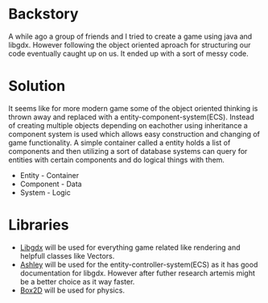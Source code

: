 # Backstory
A while ago a group of friends and I tried to create a game using java and libgdx. However following the object oriented aproach for structuring our code eventually caught up on us. It ended up with a sort of messy code.
# Solution
It seems like for more modern game some of the object oriented thinking is thrown away and replaced with a entity-component-system(ECS). Instead of creating multiple objects depending on eachother using inheritance a component system is used which allows easy construction and changing of game functionality. A simple container called a entity holds a list of components and then utilizing a sort of database systems can query for entities with certain components and do logical things with them.
* Entity - Container
* Component - Data
* System - Logic

# Libraries
* [Libgdx](https://libgdx.badlogicgames.com/) will be used for everything game related like rendering and helpfull classes like Vectors.
* [Ashley](https://github.com/libgdx/ashley) will be used for the entity-controller-system(ECS) as it has good documentation for libgdx. However after futher research artemis might be a better choice as it way faster.
* [Box2D](http://box2d.org/) will be used for physics.

